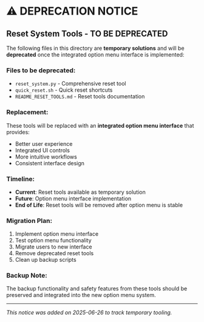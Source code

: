 # ⚠️ DEPRECATION NOTICE

## Reset System Tools - TO BE DEPRECATED

The following files in this directory are **temporary solutions** and will be **deprecated** once the integrated option menu interface is implemented:

### Files to be deprecated:
- `reset_system.py` - Comprehensive reset tool
- `quick_reset.sh` - Quick reset shortcuts  
- `README_RESET_TOOLS.md` - Reset tools documentation

### Replacement:
These tools will be replaced with an **integrated option menu interface** that provides:
- Better user experience
- Integrated UI controls
- More intuitive workflows
- Consistent interface design

### Timeline:
- **Current**: Reset tools available as temporary solution
- **Future**: Option menu interface implementation
- **End of Life**: Reset tools will be removed after option menu is stable

### Migration Plan:
1. Implement option menu interface
2. Test option menu functionality
3. Migrate users to new interface
4. Remove deprecated reset tools
5. Clean up backup scripts

### Backup Note:
The backup functionality and safety features from these tools should be preserved and integrated into the new option menu system.

---
*This notice was added on 2025-06-26 to track temporary tooling.* 